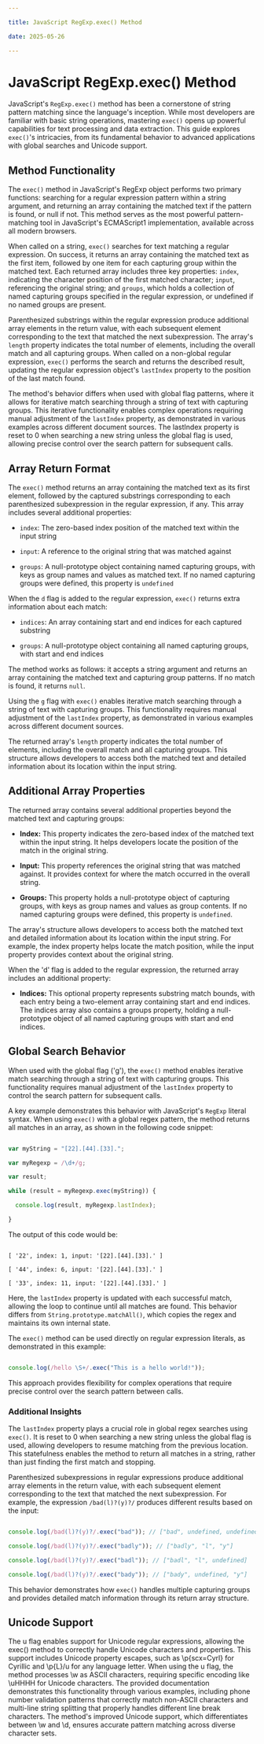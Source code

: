 ```yaml
---

title: JavaScript RegExp.exec() Method

date: 2025-05-26

---
```



# JavaScript RegExp.exec() Method

JavaScript's `RegExp.exec()` method has been a cornerstone of string pattern matching since the language's inception. While most developers are familiar with basic string operations, mastering `exec()` opens up powerful capabilities for text processing and data extraction. This guide explores `exec()`'s intricacies, from its fundamental behavior to advanced applications with global searches and Unicode support.


## Method Functionality

The `exec()` method in JavaScript's RegExp object performs two primary functions: searching for a regular expression pattern within a string argument, and returning an array containing the matched text if the pattern is found, or null if not. This method serves as the most powerful pattern-matching tool in JavaScript's ECMAScript1 implementation, available across all modern browsers.

When called on a string, `exec()` searches for text matching a regular expression. On success, it returns an array containing the matched text as the first item, followed by one item for each capturing group within the matched text. Each returned array includes three key properties: `index`, indicating the character position of the first matched character; `input`, referencing the original string; and `groups`, which holds a collection of named capturing groups specified in the regular expression, or undefined if no named groups are present.

Parenthesized substrings within the regular expression produce additional array elements in the return value, with each subsequent element corresponding to the text that matched the next subexpression. The array's `length` property indicates the total number of elements, including the overall match and all capturing groups. When called on a non-global regular expression, `exec()` performs the search and returns the described result, updating the regular expression object's `lastIndex` property to the position of the last match found.

The method's behavior differs when used with global flag patterns, where it allows for iterative match searching through a string of text with capturing groups. This iterative functionality enables complex operations requiring manual adjustment of the `lastIndex` property, as demonstrated in various examples across different document sources. The lastIndex property is reset to 0 when searching a new string unless the global flag is used, allowing precise control over the search pattern for subsequent calls.


## Array Return Format

The `exec()` method returns an array containing the matched text as its first element, followed by the captured substrings corresponding to each parenthesized subexpression in the regular expression, if any. This array includes several additional properties:

- `index`: The zero-based index position of the matched text within the input string

- `input`: A reference to the original string that was matched against

- `groups`: A null-prototype object containing named capturing groups, with keys as group names and values as matched text. If no named capturing groups were defined, this property is `undefined`

When the `d` flag is added to the regular expression, `exec()` returns extra information about each match:

- `indices`: An array containing start and end indices for each captured substring

- `groups`: A null-prototype object containing all named capturing groups, with start and end indices

The method works as follows: it accepts a string argument and returns an array containing the matched text and capturing group patterns. If no match is found, it returns `null`.

Using the `g` flag with `exec()` enables iterative match searching through a string of text with capturing groups. This functionality requires manual adjustment of the `lastIndex` property, as demonstrated in various examples across different document sources.

The returned array's `length` property indicates the total number of elements, including the overall match and all capturing groups. This structure allows developers to access both the matched text and detailed information about its location within the input string.


## Additional Array Properties

The returned array contains several additional properties beyond the matched text and capturing groups:

- **Index:** This property indicates the zero-based index of the matched text within the input string. It helps developers locate the position of the match in the original string.

- **Input:** This property references the original string that was matched against. It provides context for where the match occurred in the overall string.

- **Groups:** This property holds a null-prototype object of capturing groups, with keys as group names and values as group contents. If no named capturing groups were defined, this property is `undefined`.

The array's structure allows developers to access both the matched text and detailed information about its location within the input string. For example, the index property helps locate the match position, while the input property provides context about the original string.

When the 'd' flag is added to the regular expression, the returned array includes an additional property:

- **Indices:** This optional property represents substring match bounds, with each entry being a two-element array containing start and end indices. The indices array also contains a groups property, holding a null-prototype object of all named capturing groups with start and end indices.


## Global Search Behavior

When used with the global flag ('g'), the `exec()` method enables iterative match searching through a string of text with capturing groups. This functionality requires manual adjustment of the `lastIndex` property to control the search pattern for subsequent calls.

A key example demonstrates this behavior with JavaScript's `RegExp` literal syntax. When using `exec()` with a global regex pattern, the method returns all matches in an array, as shown in the following code snippet:

```javascript

var myString = "[22].[44].[33].";

var myRegexp = /\d+/g;

var result;

while (result = myRegexp.exec(myString)) {

  console.log(result, myRegexp.lastIndex);

}

```

The output of this code would be:

```

[ '22', index: 1, input: '[22].[44].[33].' ]

[ '44', index: 6, input: '[22].[44].[33].' ]

[ '33', index: 11, input: '[22].[44].[33].' ]

```

Here, the `lastIndex` property is updated with each successful match, allowing the loop to continue until all matches are found. This behavior differs from `String.prototype.matchAll()`, which copies the regex and maintains its own internal state.

The `exec()` method can be used directly on regular expression literals, as demonstrated in this example:

```javascript

console.log(/hello \S+/.exec("This is a hello world!"));

```

This approach provides flexibility for complex operations that require precise control over the search pattern between calls.


### Additional Insights

The `lastIndex` property plays a crucial role in global regex searches using `exec()`. It is reset to 0 when searching a new string unless the global flag is used, allowing developers to resume matching from the previous location. This statefulness enables the method to return all matches in a string, rather than just finding the first match and stopping.

Parenthesized subexpressions in regular expressions produce additional array elements in the return value, with each subsequent element corresponding to the text that matched the next subexpression. For example, the expression `/bad(l)?(y)?/` produces different results based on the input:

```javascript

console.log(/bad(l)?(y)?/.exec("bad")); // ["bad", undefined, undefined]

console.log(/bad(l)?(y)?/.exec("badly")); // ["badly", "l", "y"]

console.log(/bad(l)?(y)?/.exec("badl")); // ["badl", "l", undefined]

console.log(/bad(l)?(y)?/.exec("bady")); // ["bady", undefined, "y"]

```

This behavior demonstrates how `exec()` handles multiple capturing groups and provides detailed match information through its return array structure.


## Unicode Support

The u flag enables support for Unicode regular expressions, allowing the exec() method to correctly handle Unicode characters and properties. This support includes Unicode property escapes, such as \p{scx=Cyrl} for Cyrillic and \p{L}/u for any language letter. When using the u flag, the method processes \w as ASCII characters, requiring specific encoding like \uHHHH for Unicode characters. The provided documentation demonstrates this functionality through various examples, including phone number validation patterns that correctly match non-ASCII characters and multi-line string splitting that properly handles different line break characters. The method's improved Unicode support, which differentiates between \w and \d, ensures accurate pattern matching across diverse character sets.


